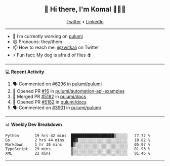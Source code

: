 <h2 align="center"> 👋 Hi there, I'm Komal 🧑🏾‍💻 </h2>
<p align="center">
    <a href="https://twitter.com/zwitkali">Twitter</a> •
    <a href="https://www.linkedin.com/in/komal-ali/">LinkedIn</a>
</p>

--------

- 🔭 I’m currently working on [pulumi](https://github.com/pulumi/pulumi)
- 😄 Pronouns: they/them
- 📫 How to reach me: [@zwitkali](https://twitter.com/zwitkali) on Twitter
- ⚡ Fun fact: My dog is afraid of flies 🪰

--------
💻 **Recent Activity**

<!--START_SECTION:activity-->
1. 🗣 Commented on [#6296](https://github.com/pulumi/pulumi/issues/6296) in [pulumi/pulumi](https://github.com/pulumi/pulumi)
2. 💪 Opened PR [#16](https://github.com/pulumi/automation-api-examples/pull/16) in [pulumi/automation-api-examples](https://github.com/pulumi/automation-api-examples)
3. 🎉 Merged PR [#5182](https://github.com/pulumi/docs/pull/5182) in [pulumi/docs](https://github.com/pulumi/docs)
4. 💪 Opened PR [#5182](https://github.com/pulumi/docs/pull/5182) in [pulumi/docs](https://github.com/pulumi/docs)
5. 🗣 Commented on [#3901](https://github.com/pulumi/pulumi/issues/3901) in [pulumi/pulumi](https://github.com/pulumi/pulumi)
<!--END_SECTION:activity-->

--------

📊 **Weekly Dev Breakdown**
<!--START_SECTION:waka-->
```text
Python       19 hrs 42 mins  ███████████████████▒░░░░░   77.72 % 
Go           2 hrs 44 mins   ██▓░░░░░░░░░░░░░░░░░░░░░░   10.82 % 
Markdown     1 hr 30 mins    █▒░░░░░░░░░░░░░░░░░░░░░░░   05.97 % 
TypeScript   29 mins         ▒░░░░░░░░░░░░░░░░░░░░░░░░   01.93 % 
XML          22 mins         ▒░░░░░░░░░░░░░░░░░░░░░░░░   01.46 % 
```
<!--END_SECTION:waka-->

--------